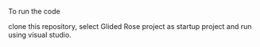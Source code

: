 To run the code

clone this repository, select Glided Rose project as startup project and run using visual studio. 

